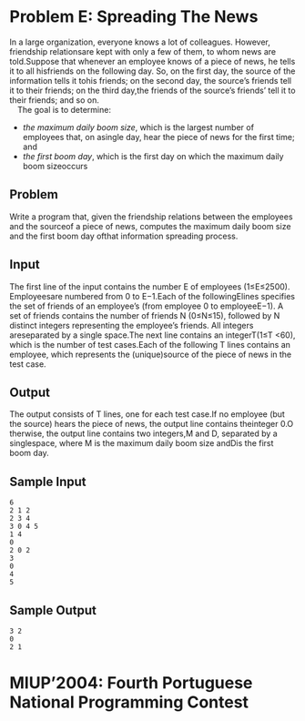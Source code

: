 # Problem E: Spreading The News  
In a large organization, everyone knows a lot of colleagues.  However, friendship relationsare kept with only a few of them, to whom news are told.Suppose  that  whenever  an  employee  knows  of  a  piece  of  news,  he  tells  it  to  all  hisfriends on the following day.  So, on the first day, the source of the information tells it tohis friends; on the second day, the source’s friends tell it to their friends; on the third day,the friends of the source’s friends’ tell it to their friends; and so on.  
&emsp;The goal is to determine:    

- _the maximum daily boom size_, which is the largest number of employees that, on asingle day, hear the piece of news for the first time; and  
- _the  first  boom  day_, which is the first day on which the maximum daily boom sizeoccurs  

## Problem  
Write a program that, given the friendship relations between the employees and the sourceof a piece of news,  computes the maximum daily boom size and the first boom day ofthat information spreading process.  
## Input  
The first line of the input contains the number E of employees (1≤E≤2500). Employeesare numbered from 0 to E−1.Each of the followingElines specifies the set of friends of an employee’s (from employee 0  to  employeeE−1).   A  set  of  friends  contains  the  number  of  friends N (0≤N≤15), followed by N distinct integers representing the employee’s friends.  All integers areseparated by a single space.The next line contains an integerT(1≤T <60), which is the number of test cases.Each  of  the  following T lines  contains  an  employee,  which  represents  the  (unique)source of the piece of news in the test case.  
## Output  
The output consists of T lines, one for each test case.If no employee (but the source) hears the piece of news, the output line contains theinteger 0.O therwise,  the  output  line  contains  two  integers,M and D,  separated  by  a  singlespace, where M is the maximum daily boom size andDis the first boom day.   
## Sample Input  

``` 
6  
2 1 2  
2 3 4  
3 0 4 5  
1 4  
0  
2 0 2  
3  
0  
4  
5   
```

## Sample Output  

``` 
3 2  
0  
2 1    
```

# MIUP’2004: Fourth Portuguese National Programming Contest


